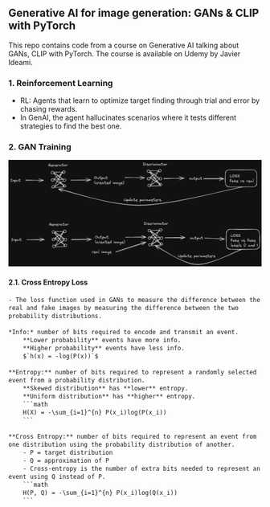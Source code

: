 ## Generative AI for image generation: GANs & CLIP with PyTorch

This repo contains code from a course on Generative AI talking about GANs, CLIP with PyTorch. The course is available on Udemy by Javier Ideami.

### 1. Reinforcement Learning
- RL: Agents that learn to optimize target finding through trial and error by chasing rewards.
- In GenAI, the agent hallucinates scenarios where it tests different strategies to find the best one.

### 2. GAN Training
 ![GAN Training](https://github.com/mgp87/GANs-CLIP-with-PyTorch/blob/main/GAN/GAN_Training.png)

 #### 2.1. Cross Entropy Loss
    - The loss function used in GANs to measure the difference between the real and fake images by measuring the difference between the two probability distributions.

    *Info:* number of bits required to encode and transmit an event.
        **Lower probability** events have more info.
        **Higher probability** events have less info.
        $`h(x) = -log(P(x))`$

    **Entropy:** number of bits required to represent a randomly selected event from a probability distribution.
        **Skewed distribution** has **lower** entropy.
        **Uniform distribution** has **higher** entropy.
        ```math
        H(X) = -\sum_{i=1}^{n} P(x_i)log(P(x_i))
        ```

    **Cross Entropy:** number of bits required to represent an event from one distribution using the probability distribution of another.
        - P = target distribution
        - Q = approximation of P
        - Cross-entropy is the number of extra bits needed to represent an event using Q instead of P.
        ```math
        H(P, Q) = -\sum_{i=1}^{n} P(x_i)log(Q(x_i))
        ```
